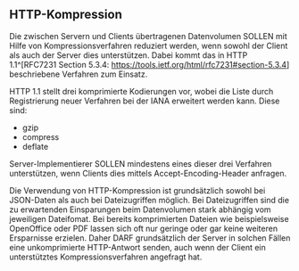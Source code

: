 HTTP-Kompression
----------------

Die zwischen Servern und Clients übertragenen Datenvolumen SOLLEN
mit Hilfe von Kompressionsverfahren reduziert werden, wenn sowohl
der Client als auch der Server dies unterstützen. Dabei kommt
das in HTTP 1.1^[RFC7231 Section 5.3.4:
<https://tools.ietf.org/html/rfc7231#section-5.3.4>]
beschriebene Verfahren zum Einsatz.

HTTP 1.1 stellt drei komprimierte Kodierungen vor, wobei die Liste
durch Registrierung neuer Verfahren bei der IANA erweitert werden
kann. Diese sind:

* gzip
* compress
* deflate

Server-Implementierer SOLLEN mindestens eines dieser drei Verfahren
unterstützen, wenn Clients dies mittels Accept-Encoding-Header
anfragen.

Die Verwendung von HTTP-Kompression ist grundsätzlich sowohl bei
JSON-Daten als auch bei Dateizugriffen möglich. Bei Dateizugriffen
sind die zu erwartenden Einsparungen beim Datenvolumen stark
abhängig vom jeweiligen Dateifomat. Bei bereits komprimierten Dateien
wie beispielsweise OpenOffice oder PDF lassen sich oft nur geringe
oder gar keine weiteren Ersparnisse erzielen. Daher DARF grundsätzlich
der Server in solchen Fällen eine unkomprimierte HTTP-Antwort senden,
auch wenn der Client ein unterstütztes Kompressionsverfahren angefragt
hat.
